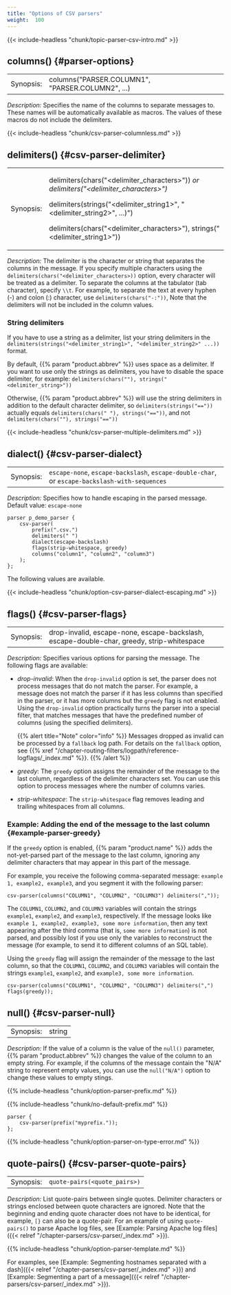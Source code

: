 ```yaml
---
title: "Options of CSV parsers"
weight:  100
---
```

<!-- DISCLAIMER: This file is based on the syslog-ng Open Source Edition documentation https://github.com/balabit/syslog-ng-ose-guides/commit/2f4a52ee61d1ea9ad27cb4f3168b95408fddfdf2 and is used under the terms of The syslog-ng Open Source Edition Documentation License. The file has been modified by Axoflow. -->

{{< include-headless "chunk/topic-parser-csv-intro.md" >}}

## columns() {#parser-options}

|           |                                                  |
| --------- | ------------------------------------------------ |
| Synopsis: | columns("PARSER.COLUMN1", "PARSER.COLUMN2", ...) |

*Description:* Specifies the name of the columns to separate messages to. These names will be automatically available as macros. The values of these macros do not include the delimiters.

{{< include-headless "chunk/csv-parser-columnless.md" >}}

## delimiters() {#csv-parser-delimiter}

<table>
<colgroup>
<col/>
<col/>
</colgroup>
<tbody>
<tr class="odd">
<td>Synopsis:</td>
<td><p>delimiters(chars("&lt;delimiter_characters&gt;")) <em>or delimiters("&lt;delimiter_characters&gt;")</em></p>
<p>delimiters(strings("&lt;delimiter_string1&gt;", "&lt;delimiter_string2&gt;", ...)")</p>
<p>delimiters(chars("&lt;delimiter_characters&gt;"), strings("&lt;delimiter_string1&gt;"))</p></td>
</tr>
</tbody>
</table>

*Description:* The delimiter is the character or string that separates the columns in the message. If you specify multiple characters using the `delimiters(chars("<delimiter_characters>))` option, every character will be treated as a delimiter. To separate the columns at the tabulator (tab character), specify `\\t`. For example, to separate the text at every hyphen (-) and colon (:) character, use `delimiters(chars("-:"))`, Note that the delimiters will not be included in the column values.

### String delimiters

If you have to use a string as a delimiter, list your string delimiters in the `delimiters(strings("<delimiter_string1>", "<delimiter_string2>" ...))` format.

By default, {{% param "product.abbrev" %}} uses space as a delimiter. If you want to use only the strings as delimiters, you have to disable the space delimiter, for example: `delimiters(chars(""), strings("<delimiter_string>"))`

Otherwise, {{% param "product.abbrev" %}} will use the string delimiters in addition to the default character delimiter, so `delimiters(strings("=="))` actually equals `delimiters(chars(" "), strings("=="))`, and not `delimiters(chars(""), strings("=="))`

{{< include-headless "chunk/csv-parser-multiple-delimiters.md" >}}

## dialect() {#csv-parser-dialect}

|           |                                                 |
| --------- | ----------------------------------------------- |
| Synopsis: | `escape-none`, `escape-backslash`, `escape-double-char`, or `escape-backslash-with-sequences` |

*Description:* Specifies how to handle escaping in the parsed message. Default value: `escape-none`

```shell
parser p_demo_parser {
    csv-parser(
        prefix(".csv.")
        delimiters(" ")
        dialect(escape-backslash)
        flags(strip-whitespace, greedy)
        columns("column1", "column2", "column3")
    );
};
```

The following values are available.

{{< include-headless "chunk/option-csv-parser-dialect-escaping.md" >}}

## flags() {#csv-parser-flags}

|           |                                                                                           |
| --------- | ----------------------------------------------------------------------------------------- |
| Synopsis: | drop-invalid, escape-none, escape-backslash, escape-double-char, greedy, strip-whitespace |

*Description:* Specifies various options for parsing the message. The following flags are available:

- *drop-invalid*: When the `drop-invalid` option is set, the parser does not process messages that do not match the parser. For example, a message does not match the parser if it has less columns than specified in the parser, or it has more columns but the `greedy` flag is not enabled. Using the `drop-invalid` option practically turns the parser into a special filter, that matches messages that have the predefined number of columns (using the specified delimiters).

    {{% alert title="Note" color="info" %}}
Messages dropped as invalid can be processed by a `fallback` log path. For details on the `fallback` option, see {{% xref "/chapter-routing-filters/logpath/reference-logflags/_index.md" %}}.
    {{% /alert %}}

- *greedy*: The `greedy` option assigns the remainder of the message to the last column, regardless of the delimiter characters set. You can use this option to process messages where the number of columns varies.
- *strip-whitespace*: The `strip-whitespace` flag removes leading and trailing whitespaces from all columns.

### Example: Adding the end of the message to the last column {#example-parser-greedy}

If the `greedy` option is enabled, {{% param "product.name" %}} adds the not-yet-parsed part of the message to the last column, ignoring any delimiter characters that may appear in this part of the message.

For example, you receive the following comma-separated message: `example 1, example2, example3`, and you segment it with the following parser:

```shell
csv-parser(columns("COLUMN1", "COLUMN2", "COLUMN3") delimiters(","));
```

The `COLUMN1`, `COLUMN2`, and `COLUMN3` variables will contain the strings `example1`, `example2`, and `example3`, respectively. If the message looks like `example 1, example2, example3, some more information`, then any text appearing after the third comma (that is, `some more information`) is not parsed, and possibly lost if you use only the variables to reconstruct the message (for example, to send it to different columns of an SQL table).

Using the `greedy` flag will assign the remainder of the message to the last column, so that the `COLUMN1`, `COLUMN2`, and `COLUMN3` variables will contain the strings `example1`, `example2`, and `example3, some more information`.

```shell
csv-parser(columns("COLUMN1", "COLUMN2", "COLUMN3") delimiters(",") flags(greedy));
```

## null() {#csv-parser-null}

|           |        |
| --------- | ------ |
| Synopsis: | string |

*Description:* If the value of a column is the value of the `null()` parameter, {{% param "product.abbrev" %}} changes the value of the column to an empty string. For example, if the columns of the message contain the "N/A" string to represent empty values, you can use the `null("N/A")` option to change these values to empty stings.

{{% include-headless "chunk/option-parser-prefix.md" %}}

{{% include-headless "chunk/no-default-prefix.md" %}}

```shell
parser {
    csv-parser(prefix("myprefix."));
};
```

{{% include-headless "chunk/option-parser-on-type-error.md" %}}

## quote-pairs() {#csv-parser-quote-pairs}

|           |                                 |
| --------- | ------------------------------- |
| Synopsis: | `quote-pairs(<quote_pairs>)` |

*Description:* List quote-pairs between single quotes. Delimiter characters or strings enclosed between quote characters are ignored. Note that the beginning and ending quote character does not have to be identical, for example, `[}` can also be a quote-pair. For an example of using `quote-pairs()` to parse Apache log files, see [Example: Parsing Apache log files]({{< relref "/chapter-parsers/csv-parser/_index.md" >}}).

{{% include-headless "chunk/option-parser-template.md" %}}

For examples, see [Example: Segmenting hostnames separated with a dash]({{< relref "/chapter-parsers/csv-parser/_index.md" >}}) and [Example: Segmenting a part of a message]({{< relref "/chapter-parsers/csv-parser/_index.md" >}}).
